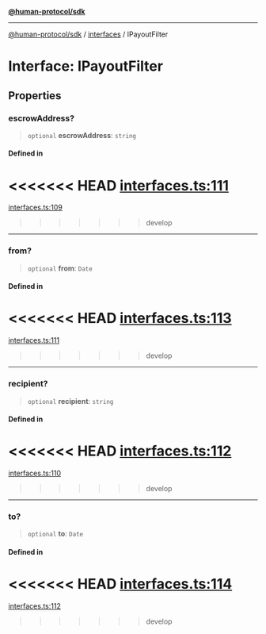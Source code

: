 [**@human-protocol/sdk**](../../README.md)

***

[@human-protocol/sdk](../../modules.md) / [interfaces](../README.md) / IPayoutFilter

# Interface: IPayoutFilter

## Properties

### escrowAddress?

> `optional` **escrowAddress**: `string`

#### Defined in

<<<<<<< HEAD
[interfaces.ts:111](https://github.com/humanprotocol/human-protocol/blob/3ed5fd393b562534f83a6f2f110eb4e3977deb72/packages/sdk/typescript/human-protocol-sdk/src/interfaces.ts#L111)
=======
[interfaces.ts:109](https://github.com/humanprotocol/human-protocol/blob/b190dc1831c2c96fe3d44fd63e915e54011e1ec8/packages/sdk/typescript/human-protocol-sdk/src/interfaces.ts#L109)
>>>>>>> develop

***

### from?

> `optional` **from**: `Date`

#### Defined in

<<<<<<< HEAD
[interfaces.ts:113](https://github.com/humanprotocol/human-protocol/blob/3ed5fd393b562534f83a6f2f110eb4e3977deb72/packages/sdk/typescript/human-protocol-sdk/src/interfaces.ts#L113)
=======
[interfaces.ts:111](https://github.com/humanprotocol/human-protocol/blob/b190dc1831c2c96fe3d44fd63e915e54011e1ec8/packages/sdk/typescript/human-protocol-sdk/src/interfaces.ts#L111)
>>>>>>> develop

***

### recipient?

> `optional` **recipient**: `string`

#### Defined in

<<<<<<< HEAD
[interfaces.ts:112](https://github.com/humanprotocol/human-protocol/blob/3ed5fd393b562534f83a6f2f110eb4e3977deb72/packages/sdk/typescript/human-protocol-sdk/src/interfaces.ts#L112)
=======
[interfaces.ts:110](https://github.com/humanprotocol/human-protocol/blob/b190dc1831c2c96fe3d44fd63e915e54011e1ec8/packages/sdk/typescript/human-protocol-sdk/src/interfaces.ts#L110)
>>>>>>> develop

***

### to?

> `optional` **to**: `Date`

#### Defined in

<<<<<<< HEAD
[interfaces.ts:114](https://github.com/humanprotocol/human-protocol/blob/3ed5fd393b562534f83a6f2f110eb4e3977deb72/packages/sdk/typescript/human-protocol-sdk/src/interfaces.ts#L114)
=======
[interfaces.ts:112](https://github.com/humanprotocol/human-protocol/blob/b190dc1831c2c96fe3d44fd63e915e54011e1ec8/packages/sdk/typescript/human-protocol-sdk/src/interfaces.ts#L112)
>>>>>>> develop
